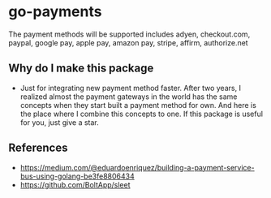 # go-payments
The payment methods will be supported includes adyen, checkout.com, paypal, google pay, apple pay, amazon pay, stripe, affirm, authorize.net

## Why do I make this package
- Just for integrating new payment method faster. After two years, I realized almost the payment gateways in the world has the same concepts when they start built a payment method for own. And here is the place where I combine this concepts to one. If this package is useful for you, just give a star.

## References
- https://medium.com/@eduardoenriquez/building-a-payment-service-bus-using-golang-be3fe8806434
- https://github.com/BoltApp/sleet

